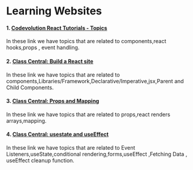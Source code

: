 # Learning Websites

#### 1. [Codevolution React Tutorials - Topics](https://www.youtube.com/watch?v=Y2hgEGPzTZY&list=PLC3y8-rFHvwgg3vaYJgHGnModB54rxOk3&index=4)


In these link we have topics that are related to components,react hooks,props , event handling.

#### 2. [Class Central: Build a React site ](https://scrimba.com/playlist/pKNqYAZ)

In these link we have topics that are related to components,Libraries/Framework,Declarative/Imperative,jsx,Parent and Child Components.


#### 3. [Class Central: Props and Mapping](https://scrimba.com/playlist/pqQgrcN)

In these link we have topics that are related to props,react renders arrays,mapping.

#### 4. [Class Central: usestate and useEffect ](https://scrimba.com/playlist/prXJpCQ)


In these link we have topics that are related to Event Listeners,useState,conditional rendering,forms,useEffect ,Fetching Data , useEffect cleanup function.